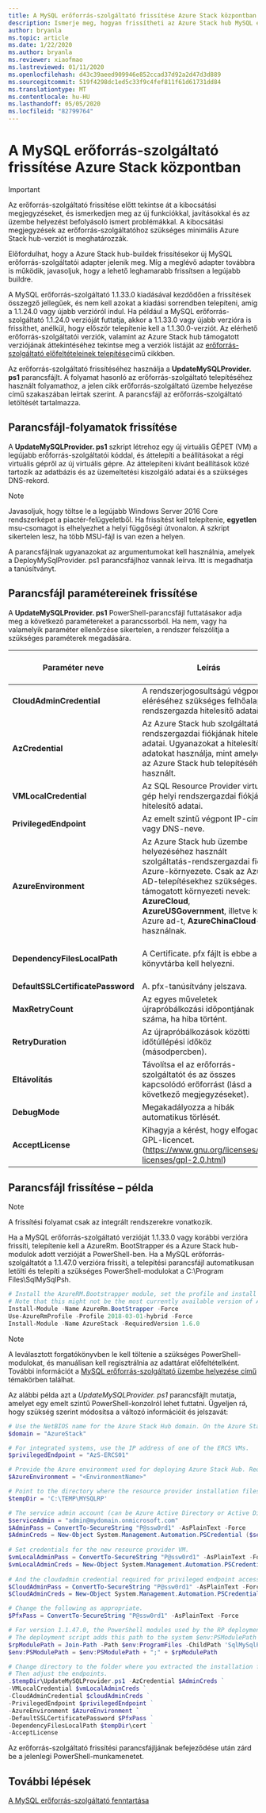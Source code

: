 ```yaml
---
title: A MySQL erőforrás-szolgáltató frissítése Azure Stack központban
description: Ismerje meg, hogyan frissítheti az Azure Stack hub MySQL erőforrás-szolgáltatót az Azure Stack hub-ban.
author: bryanla
ms.topic: article
ms.date: 1/22/2020
ms.author: bryanla
ms.reviewer: xiaofmao
ms.lastreviewed: 01/11/2020
ms.openlocfilehash: d43c39aeed909946e852ccad37d92a2d47d3d889
ms.sourcegitcommit: 519f4298dc1ed5c33f9c4fef811f61d61731dd84
ms.translationtype: MT
ms.contentlocale: hu-HU
ms.lasthandoff: 05/05/2020
ms.locfileid: "82799764"
---
```

# <a name="update-the-mysql-resource-provider-in-azure-stack-hub"></a>A MySQL erőforrás-szolgáltató frissítése Azure Stack központban

> [!IMPORTANT]
> Az erőforrás-szolgáltató frissítése előtt tekintse át a kibocsátási megjegyzéseket, és ismerkedjen meg az új funkciókkal, javításokkal és az üzembe helyezést befolyásoló ismert problémákkal. A kibocsátási megjegyzések az erőforrás-szolgáltatóhoz szükséges minimális Azure Stack hub-verziót is meghatározzák.

Előfordulhat, hogy a Azure Stack hub-buildek frissítésekor új MySQL erőforrás-szolgáltatói adapter jelenik meg. Míg a meglévő adapter továbbra is működik, javasoljuk, hogy a lehető leghamarabb frissítsen a legújabb buildre.

A MySQL erőforrás-szolgáltató 1.1.33.0 kiadásával kezdődően a frissítések összegző jellegűek, és nem kell azokat a kiadási sorrendben telepíteni, amíg a 1.1.24.0 vagy újabb verzióról indul. Ha például a MySQL erőforrás-szolgáltató 1.1.24.0 verzióját futtatja, akkor a 1.1.33.0 vagy újabb verzióra is frissíthet, anélkül, hogy először telepítenie kell a 1.1.30.0-verziót. Az elérhető erőforrás-szolgáltatói verziók, valamint az Azure Stack hub támogatott verziójának áttekintéséhez tekintse meg a verziók listáját az [erőforrás-szolgáltató előfeltételeinek telepítése](./azure-stack-mysql-resource-provider-deploy.md#prerequisites)című cikkben.

Az erőforrás-szolgáltató frissítéséhez használja a **UpdateMySQLProvider. ps1** parancsfájlt. A folyamat hasonló az erőforrás-szolgáltató telepítéséhez használt folyamathoz, a jelen cikk erőforrás-szolgáltató üzembe helyezése című szakaszában leírtak szerint. A parancsfájl az erőforrás-szolgáltató letöltését tartalmazza. 

## <a name="update-script-processes"></a>Parancsfájl-folyamatok frissítése

A **UpdateMySQLProvider. ps1** szkript létrehoz egy új virtuális GÉPET (VM) a legújabb erőforrás-szolgáltatói kóddal, és áttelepíti a beállításokat a régi virtuális gépről az új virtuális gépre. Az áttelepíteni kívánt beállítások közé tartozik az adatbázis és az üzemeltetési kiszolgáló adatai és a szükséges DNS-rekord.

>[!NOTE]
>Javasoljuk, hogy töltse le a legújabb Windows Server 2016 Core rendszerképet a piactér-felügyeletből. Ha frissítést kell telepítenie, **egyetlen** msu-csomagot is elhelyezhet a helyi függőségi útvonalon. A szkript sikertelen lesz, ha több MSU-fájl is van ezen a helyen.

A parancsfájlnak ugyanazokat az argumentumokat kell használnia, amelyek a DeployMySqlProvider. ps1 parancsfájlhoz vannak leírva. Itt is megadhatja a tanúsítványt.  


## <a name="update-script-parameters"></a>Parancsfájl paramétereinek frissítése 
A **UpdateMySQLProvider. ps1** PowerShell-parancsfájl futtatásakor adja meg a következő paramétereket a parancssorból. Ha nem, vagy ha valamelyik paraméter ellenőrzése sikertelen, a rendszer felszólítja a szükséges paraméterek megadására.

| Paraméter neve | Leírás | Megjegyzés vagy alapértelmezett érték | 
| --- | --- | --- | 
| **CloudAdminCredential** | A rendszerjogosultságú végpont eléréséhez szükséges felhőalapú rendszergazda hitelesítő adatai. | _Szükséges_ | 
| **AzCredential** | Az Azure Stack hub szolgáltatás rendszergazdai fiókjának hitelesítő adatai. Ugyanazokat a hitelesítő adatokat használja, mint amelyeket az Azure Stack hub telepítéséhez használt. | _Szükséges_ | 
| **VMLocalCredential** |Az SQL Resource Provider virtuális gép helyi rendszergazdai fiókjának hitelesítő adatai. | _Szükséges_ | 
| **PrivilegedEndpoint** | Az emelt szintű végpont IP-címe vagy DNS-neve. |  _Szükséges_ | 
| **AzureEnvironment** | Az Azure Stack hub üzembe helyezéséhez használt szolgáltatás-rendszergazdai fiók Azure-környezete. Csak az Azure AD-telepítésekhez szükséges. A támogatott környezeti nevek: **AzureCloud**, **AzureUSGovernment**, illetve kínai Azure ad-t, **AzureChinaCloud**-t használnak. | AzureCloud |
| **DependencyFilesLocalPath** | A Certificate. pfx fájlt is ebbe a könyvtárba kell helyezni. | Nem _kötelező_ (több csomópont esetében_kötelező_ ) | 
| **DefaultSSLCertificatePassword** | A. pfx-tanúsítvány jelszava. | _Szükséges_ | 
| **MaxRetryCount** | Az egyes műveletek újrapróbálkozási időpontjának száma, ha hiba történt.| 2 | 
| **RetryDuration** | Az újrapróbálkozások közötti időtúllépési időköz (másodpercben). | 120 | 
| **Eltávolítás** | Távolítsa el az erőforrás-szolgáltatót és az összes kapcsolódó erőforrást (lásd a következő megjegyzéseket). | No | 
| **DebugMode** | Megakadályozza a hibák automatikus törlését. | No | 
| **AcceptLicense** | Kihagyja a kérést, hogy elfogadja a GPL-licencet.  (https://www.gnu.org/licenses/old-licenses/gpl-2.0.html) | | 

## <a name="update-script-example"></a>Parancsfájl frissítése – példa

> [!NOTE] 
> A frissítési folyamat csak az integrált rendszerekre vonatkozik.

Ha a MySQL erőforrás-szolgáltató verzióját 1.1.33.0 vagy korábbi verzióra frissíti, telepítenie kell a AzureRm. BootStrapper és a Azure Stack hub-modulok adott verzióját a PowerShell-ben. Ha a MySQL erőforrás-szolgáltatót a 1.1.47.0 verzióra frissíti, a telepítési parancsfájl automatikusan letölti és telepíti a szükséges PowerShell-modulokat a C:\Program Files\SqlMySqlPsh.

```powershell 
# Install the AzureRM.Bootstrapper module, set the profile and install the AzureStack module
# Note that this might not be the most currently available version of Azure Stack Hub PowerShell.
Install-Module -Name AzureRm.BootStrapper -Force
Use-AzureRmProfile -Profile 2018-03-01-hybrid -Force
Install-Module -Name AzureStack -RequiredVersion 1.6.0
```

> [!NOTE]
> A leválasztott forgatókönyvben le kell töltenie a szükséges PowerShell-modulokat, és manuálisan kell regisztrálnia az adattárat előfeltételként. További információt a [MySQL erőforrás-szolgáltató üzembe helyezése című](azure-stack-mysql-resource-provider-deploy.md) témakörben találhat.

Az alábbi példa azt a *UpdateMySQLProvider. ps1* parancsfájlt mutatja, amelyet egy emelt szintű PowerShell-konzolról lehet futtatni. Ügyeljen rá, hogy szükség szerint módosítsa a változó információit és jelszavát:

```powershell 
# Use the NetBIOS name for the Azure Stack Hub domain. On the Azure Stack Hub SDK, the default is AzureStack but could have been changed at install time.
$domain = "AzureStack" 

# For integrated systems, use the IP address of one of the ERCS VMs.
$privilegedEndpoint = "AzS-ERCS01" 

# Provide the Azure environment used for deploying Azure Stack Hub. Required only for Azure AD deployments. Supported environment names are AzureCloud, AzureUSGovernment, or AzureChinaCloud. 
$AzureEnvironment = "<EnvironmentName>"

# Point to the directory where the resource provider installation files were extracted. 
$tempDir = 'C:\TEMP\MYSQLRP' 

# The service admin account (can be Azure Active Directory or Active Directory Federation Services).
$serviceAdmin = "admin@mydomain.onmicrosoft.com" 
$AdminPass = ConvertTo-SecureString "P@ssw0rd1" -AsPlainText -Force 
$AdminCreds = New-Object System.Management.Automation.PSCredential ($serviceAdmin, $AdminPass) 
 
# Set credentials for the new resource provider VM.
$vmLocalAdminPass = ConvertTo-SecureString "P@ssw0rd1" -AsPlainText -Force 
$vmLocalAdminCreds = New-Object System.Management.Automation.PSCredential ("mysqlrpadmin", $vmLocalAdminPass) 
 
# And the cloudadmin credential required for privileged endpoint access.
$CloudAdminPass = ConvertTo-SecureString "P@ssw0rd1" -AsPlainText -Force 
$CloudAdminCreds = New-Object System.Management.Automation.PSCredential ("$domain\cloudadmin", $CloudAdminPass) 

# Change the following as appropriate.
$PfxPass = ConvertTo-SecureString "P@ssw0rd1" -AsPlainText -Force 

# For version 1.1.47.0, the PowerShell modules used by the RP deployment are placed in C:\Program Files\SqlMySqlPsh
# The deployment script adds this path to the system $env:PSModulePath to ensure correct modules are used.
$rpModulePath = Join-Path -Path $env:ProgramFiles -ChildPath 'SqlMySqlPsh'
$env:PSModulePath = $env:PSModulePath + ";" + $rpModulePath 

# Change directory to the folder where you extracted the installation files.
# Then adjust the endpoints.
.$tempDir\UpdateMySQLProvider.ps1 -AzCredential $AdminCreds ` 
-VMLocalCredential $vmLocalAdminCreds ` 
-CloudAdminCredential $cloudAdminCreds ` 
-PrivilegedEndpoint $privilegedEndpoint ` 
-AzureEnvironment $AzureEnvironment `
-DefaultSSLCertificatePassword $PfxPass ` 
-DependencyFilesLocalPath $tempDir\cert ` 
-AcceptLicense 
```  

Az erőforrás-szolgáltató frissítési parancsfájljának befejeződése után zárd be a jelenlegi PowerShell-munkamenetet.

## <a name="next-steps"></a>További lépések
[A MySQL erőforrás-szolgáltató fenntartása](azure-stack-mysql-resource-provider-maintain.md)
